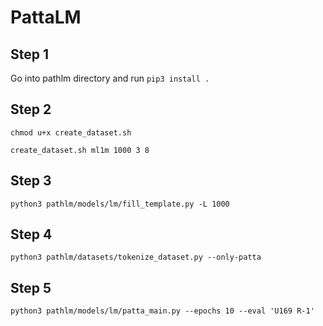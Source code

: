 # PattaLM

## Step 1
Go into pathlm directory and run `pip3 install .`

## Step 2
`chmod u+x create_dataset.sh`

`create_dataset.sh ml1m 1000 3 8`

## Step 3
`python3 pathlm/models/lm/fill_template.py -L 1000 `

## Step 4
`python3 pathlm/datasets/tokenize_dataset.py --only-patta`

## Step 5
`python3 pathlm/models/lm/patta_main.py --epochs 10 --eval 'U169 R-1'`